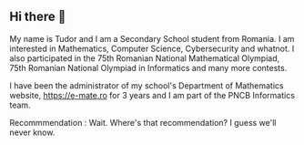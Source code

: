 ## Hi there 👋

My name is Tudor and I am a Secondary School student from Romania. I am interested in Mathematics, Computer Science, Cybersecurity and whatnot. I also participated in the 75th Romanian National Mathematical Olympiad, 75th Romanian National Olympiad in Informatics and many more contests.

I have been the administrator of my school's Department of Mathematics website, https://e-mate.ro for 3 years and I am part of the PNCB Informatics team.

Recommmendation :
Wait. Where's that recommendation? I guess we'll never know.
